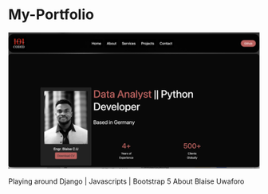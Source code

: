 # My-Portfolio
<p align="center">
  <img src="/staticfiles/img/landing_page.png" alt="Portfolo Landing">
</p>
Playing around Django | Javascripts | Bootstrap 5 
About Blaise Uwaforo 
